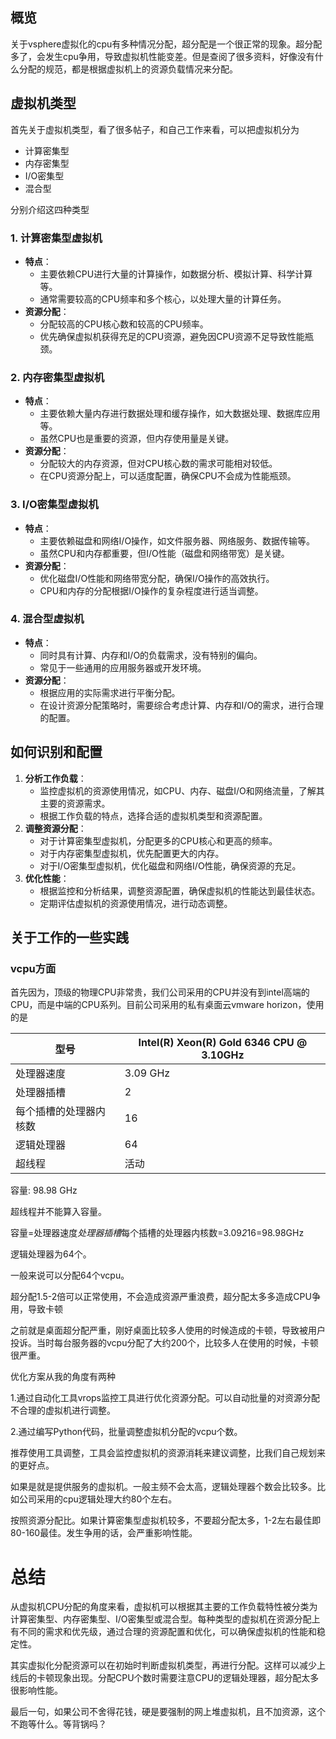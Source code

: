 ## 概览
关于vsphere虚拟化的cpu有多种情况分配，超分配是一个很正常的现象。超分配多了，会发生cpu争用，导致虚拟机性能变差。但是查阅了很多资料，好像没有什么分配的规范，都是根据虚拟机上的资源负载情况来分配。

## 虚拟机类型
首先关于虚拟机类型，看了很多帖子，和自己工作来看，可以把虚拟机分为

+ 计算密集型
+ 内存密集型  
+  I/O密集型  
+  混合型  

分别介绍这四种类型

### 1. **计算密集型虚拟机**
+ **特点**：
    - 主要依赖CPU进行大量的计算操作，如数据分析、模拟计算、科学计算等。
    - 通常需要较高的CPU频率和多个核心，以处理大量的计算任务。
+ **资源分配**：
    - 分配较高的CPU核心数和较高的CPU频率。
    - 优先确保虚拟机获得充足的CPU资源，避免因CPU资源不足导致性能瓶颈。

### 2. **内存密集型虚拟机**
+ **特点**：
    - 主要依赖大量内存进行数据处理和缓存操作，如大数据处理、数据库应用等。
    - 虽然CPU也是重要的资源，但内存使用量是关键。
+ **资源分配**：
    - 分配较大的内存资源，但对CPU核心数的需求可能相对较低。
    - 在CPU资源分配上，可以适度配置，确保CPU不会成为性能瓶颈。

### 3. **I/O密集型虚拟机**
+ **特点**：
    - 主要依赖磁盘和网络I/O操作，如文件服务器、网络服务、数据传输等。
    - 虽然CPU和内存都重要，但I/O性能（磁盘和网络带宽）是关键。
+ **资源分配**：
    - 优化磁盘I/O性能和网络带宽分配，确保I/O操作的高效执行。
    - CPU和内存的分配根据I/O操作的复杂程度进行适当调整。

### 4. **混合型虚拟机**
+ **特点**：
    - 同时具有计算、内存和I/O的负载需求，没有特别的偏向。
    - 常见于一些通用的应用服务器或开发环境。
+ **资源分配**：
    - 根据应用的实际需求进行平衡分配。
    - 在设计资源分配策略时，需要综合考虑计算、内存和I/O的需求，进行合理的配置。

## 如何识别和配置
1. **分析工作负载**：
    - 监控虚拟机的资源使用情况，如CPU、内存、磁盘I/O和网络流量，了解其主要的资源需求。
    - 根据工作负载的特点，选择合适的虚拟机类型和资源配置。
2. **调整资源分配**：
    - 对于计算密集型虚拟机，分配更多的CPU核心和更高的频率。
    - 对于内存密集型虚拟机，优先配置更大的内存。
    - 对于I/O密集型虚拟机，优化磁盘和网络I/O性能，确保资源的充足。
3. **优化性能**：
    - 根据监控和分析结果，调整资源配置，确保虚拟机的性能达到最佳状态。
    - 定期评估虚拟机的资源使用情况，进行动态调整。

## 关于工作的一些实践
### vcpu方面
首先因为，顶级的物理CPU非常贵，我们公司采用的CPU并没有到intel高端的CPU，而是中端的CPU系列。目前公司采用的私有桌面云vmware horizon，使用的是

| 型号 |  Intel(R) Xeon(R) Gold 6346 CPU @ 3.10GHz  |
| --- | --- |
| 处理器速度 |  3.09 GHz  |
| 处理器插槽 |  2  |
| 每个插槽的处理器内核数 |  16  |
| 逻辑处理器 |  64  |
| 超线程 |  活动  |


 容量: 98.98 GHz

超线程并不能算入容量。

容量=处理器速度*处理器插槽*每个插槽的处理器内核数=3.09*2*16=98.98GHz

逻辑处理器为64个。

一般来说可以分配64个vcpu。

超分配1.5-2倍可以正常使用，不会造成资源严重浪费，超分配太多多造成CPU争用，导致卡顿

之前就是桌面超分配严重，刚好桌面比较多人使用的时候造成的卡顿，导致被用户投诉。当时每台服务器的vcpu分配了大约200个，比较多人在使用的时候，卡顿很严重。

优化方案从我的角度有两种

1.通过自动化工具vrops监控工具进行优化资源分配。可以自动批量的对资源分配不合理的虚拟机进行调整。

2.通过编写Python代码，批量调整虚拟机分配的vcpu个数。

推荐使用工具调整，工具会监控虚拟机的资源消耗来建议调整，比我们自己规划来的更好点。

如果是就是提供服务的虚拟机。一般主频不会太高，逻辑处理器个数会比较多。比如公司采用的cpu逻辑处理大约80个左右。

按照资源分配比。如果计算密集型虚拟机较多，不要超分配太多，1-2左右最佳即80-160最佳。发生争用的话，会严重影响性能。

# 总结
从虚拟机CPU分配的角度来看，虚拟机可以根据其主要的工作负载特性被分类为计算密集型、内存密集型、I/O密集型或混合型。每种类型的虚拟机在资源分配上有不同的需求和优先级，通过合理的资源配置和优化，可以确保虚拟机的性能和稳定性。

其实虚拟化分配资源可以在初始时判断虚拟机类型，再进行分配。这样可以减少上线后的卡顿现象出现。分配CPU个数时需要注意CPU的逻辑处理器，超分配太多很影响性能。

最后一句，如果公司不舍得花钱，硬是要强制的网上堆虚拟机，且不加资源，这个不跑等什么。等背锅吗？

